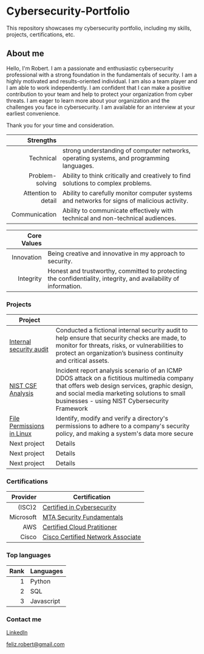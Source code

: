# Cybersecurity-Portfolio

This repository showcases my cybersecurity portfolio, including my skills, projects, certifications, etc.

## About me

Hello, I'm Robert. I am a passionate and enthusiastic cybersecurity professional with a strong foundation in the fundamentals of security. 
I am a highly motivated and results-oriented individual. I am also a team player and I am able to work independently. I am confident that I can make a positive contribution to your team and help to protect your organization from cyber threats.
I am eager to learn more about your organization and the challenges you face in cybersecurity. I am available for an interview at your earliest convenience.

Thank you for your time and consideration.

| Strengths |  |
|-----:|-----------|
|     Technical | strong understanding of computer networks, operating systems, and programming languages. |
|     Problem-solving |  Ability to think critically and creatively to find solutions to complex problems.   |
|     Attention to detail | Ability to carefully monitor computer systems and networks for signs of malicious activity.       |
|     Communication | Ability to communicate effectively with technical and non-technical audiences.    |

| Core Values |  |
|-----:|-----------|
|     Innovation | Being creative and innovative in my approach to security. |
|     Integrity |  Honest and trustworthy, committed to protecting the confidentiality, integrity, and availability of information.   |

### Projects

| Project |  |
|-----|-----------|
|   [Internal security audit](https://drive.google.com/drive/folders/11MxMBE84hddUFoZe06goHSeIodAXD_Wz?usp=sharing)    | Conducted a fictional internal security audit to help ensure that security checks are made, to monitor for threats, risks, or vulnerabilities to protect an organization’s business continuity and critical assets.|
|     [NIST CSF Analysis](https://drive.google.com/drive/folders/17-c71JZsSXflnd5z-kLaAi1ni56diTRU?usp=drive_link) |  Incident report analysis scenario of an ICMP DDOS attack on a fictitious multimedia company that offers web design services, graphic design, and social media marketing solutions to small businesses - using NIST Cybersecurity Framework   |
|     [File Permissions in Linux](https://drive.google.com/drive/folders/1lwjdxdxJ1T2dPvIVEraZV0IunIaC3lz2?usp=share_link) |  Identify, modify and verify a directory's permissions to adhere to a company's security policy, and making a system's data more secure   |
|     Next project |  Details   |
|     Next project |  Details   |
|     Next project |  Details   |


### Certifications
| Provider | Certification |
|-----:|-----------|
|     (ISC)2| [Certified in Cybersecurity](https://www.credly.com/badges/bbb8cabb-1f20-4def-82f7-145f4e346386/public_url)   |
|     Microsoft| [MTA Security Fundamentals](https://www.credly.com/badges/f087cd17-be54-497d-a8c2-c7c0481c9031/public_url)    |
|     AWS| [Certified Cloud Pratitioner](https://www.credly.com/badges/fa4eadd4-c930-4ec9-ab45-280f8ea4e51b/public_url)      |
|     Cisco| [Cisco Certified Network Associate](https://www.credly.com/badges/2a142bff-e2d9-467f-8b87-cf1c572098f9/public_url)  |

  
### Top languages
| Rank | Languages |
|-----:|-----------|
|     1| Python|
|     2| SQL   |
|     3| Javascript        |

### Contact me
[LinkedIn](https://www.linkedin.com/in/robert-feliz/) 

feliz.robert@gmail.com

